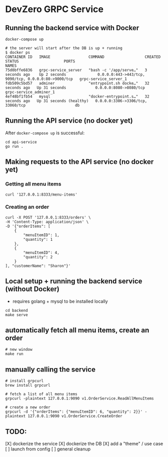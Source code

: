 # DevZero GRPC Service
## Running the backend service with Docker
```
docker-compose up

# the server will start after the DB is up + running
$ docker ps
CONTAINER ID   IMAGE                 COMMAND                  CREATED          STATUS                    PORTS                                                  NAMES
75d0bffe6836   grpc-service_server   "bash -c '/app/serve…"   3 seconds ago    Up 2 seconds              0.0.0.0:443->443/tcp, 9090/tcp, 0.0.0.0:80->9000/tcp   grpc-service_server_1
fdb509c5bd57   adminer               "entrypoint.sh docke…"   32 seconds ago   Up 31 seconds             0.0.0.0:8080->8080/tcp                                 grpc-service_adminer_1
4ef48bf1fb54   mysql                 "docker-entrypoint.s…"   32 seconds ago   Up 31 seconds (healthy)   0.0.0.0:3306->3306/tcp, 33060/tcp                      db
```

## Running the API service (no docker yet)
After `docker-compose up` is successful:
```
cd api-service
go run .
```
## Making requests to the API service (no docker yet)
### Getting all menu items
```
curl '127.0.0.1:8333/menu-items'
```
### Creating an order
```
curl -X POST '127.0.0.1:8333/orders' \
-H 'Content-Type: application/json' \
-D '{"orderItems": [
    {
        "menuItemID": 1,
        "quantity": 1
    },
    {
        "menuItemID": 4,
        "quantity": 2
    }
], "customerName": "Sharon"}'
```


## Local setup + running the backend service (without Docker)
- requires golang + mysql to be installed locally
```
cd backend
make serve
```

## automatically fetch all menu items, create an order
```
# new window
make run
```

## manually calling the service
```
# install grpcurl
brew install grpcurl

# fetch a list of all menu items
grpcurl -plaintext 127.0.0.1:9090 v1.OrderService.ReadAllMenuItems

# create a new order
grpcurl -d '{"orderItems": {"menuItemID": 6, "quantity": 2}}' -plaintext 127.0.0.1:9090 v1.OrderService.CreateOrder
```

## TODO:
[X] dockerize the service
[X] dockerize the DB
[X] add a "theme" / use case
[ ] launch from config
[ ] general cleanup